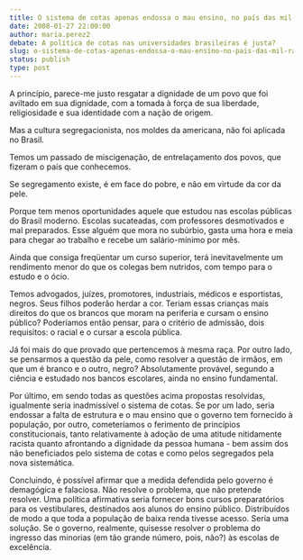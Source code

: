 ```yaml
---
title: O sistema de cotas apenas endossa o mau ensino, no país das mil raças entrelaçadas. Soluções existem. Falta boa vontade.
date: 2008-01-27 22:00:00
author: maria.perez2
debate: A política de cotas nas universidades brasileiras é justa?
slug: o-sistema-de-cotas-apenas-endossa-o-mau-ensino-no-pais-das-mil-racas-entrelacadas-solucoes-existem-falta-boa-vontade
status: publish 
type: post
---
```


A princípio, parece-me justo resgatar a dignidade de um povo que foi aviltado em sua dignidade, com a tomada à força de sua liberdade, religiosidade e sua identidade com a nação de origem.  

  

Mas a cultura segregacionista, nos moldes da americana, não foi aplicada no Brasil.  

Temos um passado de miscigenação, de entrelaçamento dos povos, que fizeram o país que conhecemos.  

  

Se segregamento existe, é em face do pobre, e não em virtude da cor da pele.   

  

Porque tem menos oportunidades aquele que estudou nas escolas públicas do Brasil moderno. Escolas sucateadas, com professores desmotivados e mal preparados. Esse alguém que mora no subúrbio, gasta uma hora e meia para chegar ao trabalho e recebe um salário-mínimo por mês.   

  

Ainda que consiga freqüentar um curso superior, terá inevitavelmente um rendimento menor do que os colegas bem nutridos, com tempo para o estudo e o ócio.  

  

Temos advogados, juízes, promotores, industriais, médicos e esportistas, negros. Seus filhos poderão herdar a cor. Teriam essas crianças mais direitos do que os brancos que moram na periferia e cursam o ensino público? Poderíamos então pensar, para o critério de admissão, dois requisitos: o racial e o cursar a escola pública.  

  

Já foi mais do que provado que pertencemos à mesma raça. Por outro lado, se pensarmos a questão da pele, como resolver a questão de irmãos, em que um é branco e o outro, negro? Absolutamente provável, segundo a ciência e estudado nos bancos escolares, ainda no ensino fundamental.   

  

  

Por último, em sendo todas as questões acima propostas resolvidas, igualmente seria inadmissível o sistema de cotas. Se por um lado, seria endossar a falta de estrutura e o mau ensino que o governo tem fornecido à população, por outro, cometeríamos o ferimento de princípios constitucionais, tanto relativamente à adoção de uma atitude nitidamente racista quanto afrontando a dignidade da pessoa humana - bem assim dos não beneficiados pelo sistema de cotas e como pelos segregados pela nova sistemática.  

  

Concluindo, é possível afirmar que a medida defendida pelo governo é demagógica e falaciosa. Não resolve o problema, que não pretende resolver. Uma política afirmativa seria fornecer bons cursos preparatórios para os vestibulares, destinados aos alunos do ensino público. Distribuídos de modo a que toda a população de baixa renda tivesse acesso. Seria uma solução. Se o governo, realmente, quisesse resolver o problema do ingresso das minorias (em tão grande número, pois, não?) às escolas de excelência.  

  

